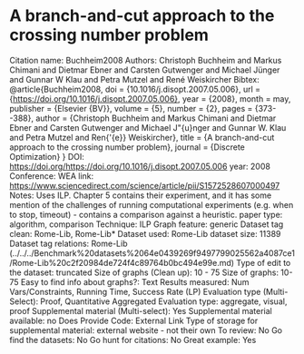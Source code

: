 # A branch-and-cut approach to the crossing number problem

Citation name: Buchheim2008
Authors: Christoph Buchheim and Markus Chimani and Dietmar Ebner and Carsten Gutwenger and Michael Jünger and Gunnar W Klau and Petra Mutzel and René Weiskircher
Bibtex: @article{Buchheim2008,
doi = {10.1016/j.disopt.2007.05.006},
url = {https://doi.org/10.1016/j.disopt.2007.05.006},
year = {2008},
month = may,
publisher = {Elsevier {BV}},
volume = {5},
number = {2},
pages = {373--388},
author = {Christoph Buchheim and Markus Chimani and Dietmar Ebner and Carsten Gutwenger and Michael J\"{u}nger and Gunnar W. Klau and Petra Mutzel and Ren{\'{e}} Weiskircher},
title = {A branch-and-cut approach to the crossing number problem},
journal = {Discrete Optimization}
}
DOI: https://doi.org/https://doi.org/10.1016/j.disopt.2007.05.006
year: 2008
Conference: WEA
link: https://www.sciencedirect.com/science/article/pii/S1572528607000497
Notes: Uses ILP. Chapter 5 contains their experiment, and it has some mention of the challenges of running computational experiments (e.g. when to stop, timeout) - contains a comparison against a heuristic.
paper type: algorithm, comparison
Technique: ILP
Graph feature: generic
Dataset tag clean: Rome-Lib, Rome-Lib*
Dataset used: Rome-Lib
dataset size: 11389
Dataset tag relations: Rome-Lib (../../../Benchmark%20datasets%2064e0439269f9497799025562a4087ce1/Rome-Lib%20c2f20984de724f4c89764b0bc494e99e.md)
Type of edit to the dataset: truncated
Size of graphs (Clean up): 10 - 75
Size of graphs: 10-75
Easy to find info about graphs?: Text
Results measured: Num Vars/Constraints, Running Time, Success Rate (LP)
Evaluation type (Multi-Select): Proof, Quantitative Aggregated
Evaluation type: aggregate, visual, proof
Supplemental material (Multi-select): Yes
Supplemental material available: no
Does Provide Code: External Link
Type of storage for supplemental material: external website - not their own
To review: No
Go find the datasets: No
Go hunt for citations: No
Great example: Yes